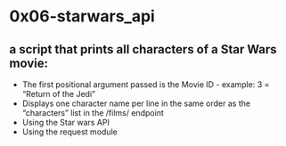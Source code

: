 # 0x06-starwars_api

## a script that prints all characters of a Star Wars movie:

- The first positional argument passed is the Movie ID - example: 3 = “Return of the Jedi”
- Displays one character name per line in the same order as the “characters” list in the /films/ endpoint
- Using the Star wars API
- Using the request module